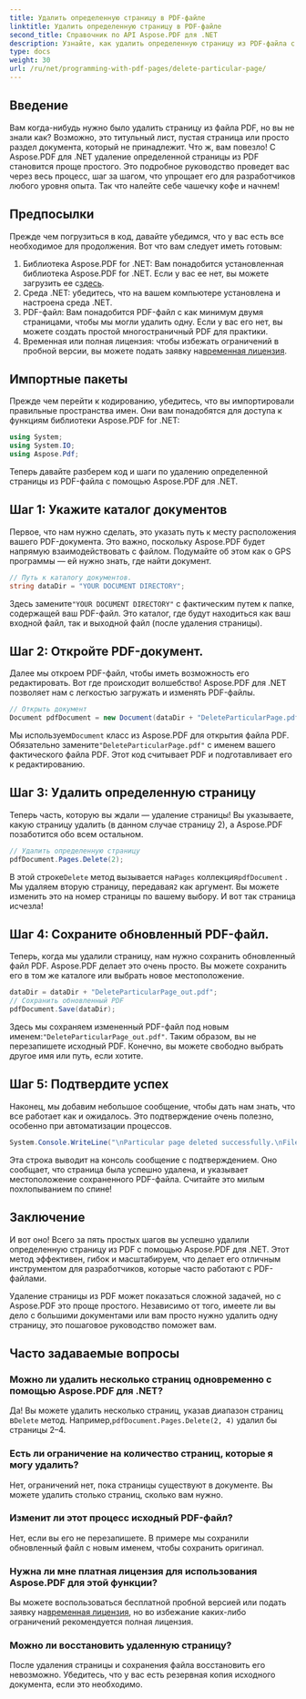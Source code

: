 ```yaml
---
title: Удалить определенную страницу в PDF-файле
linktitle: Удалить определенную страницу в PDF-файле
second_title: Справочник по API Aspose.PDF для .NET
description: Узнайте, как удалить определенную страницу из PDF-файла с помощью Aspose.PDF для .NET, следуя этому пошаговому руководству.
type: docs
weight: 30
url: /ru/net/programming-with-pdf-pages/delete-particular-page/
---
```

## Введение

Вам когда-нибудь нужно было удалить страницу из файла PDF, но вы не знали как? Возможно, это титульный лист, пустая страница или просто раздел документа, который не принадлежит. Что ж, вам повезло! С Aspose.PDF для .NET удаление определенной страницы из PDF становится проще простого. Это подробное руководство проведет вас через весь процесс, шаг за шагом, что упрощает его для разработчиков любого уровня опыта. Так что налейте себе чашечку кофе и начнем!

## Предпосылки

Прежде чем погрузиться в код, давайте убедимся, что у вас есть все необходимое для продолжения. Вот что вам следует иметь готовым:

1. Библиотека Aspose.PDF for .NET: Вам понадобится установленная библиотека Aspose.PDF for .NET. Если у вас ее нет, вы можете загрузить ее с[здесь](https://releases.aspose.com/pdf/net/).
2. Среда .NET: убедитесь, что на вашем компьютере установлена и настроена среда .NET.
3. PDF-файл: Вам понадобится PDF-файл с как минимум двумя страницами, чтобы мы могли удалить одну. Если у вас его нет, вы можете создать простой многостраничный PDF для практики.
4.  Временная или полная лицензия: чтобы избежать ограничений в пробной версии, вы можете подать заявку на[временная лицензия](https://purchase.aspose.com/temporary-license/).

## Импортные пакеты

Прежде чем перейти к кодированию, убедитесь, что вы импортировали правильные пространства имен. Они вам понадобятся для доступа к функциям библиотеки Aspose.PDF for .NET:

```csharp
using System;
using System.IO;
using Aspose.Pdf;
```

Теперь давайте разберем код и шаги по удалению определенной страницы из PDF-файла с помощью Aspose.PDF для .NET.

## Шаг 1: Укажите каталог документов

Первое, что нам нужно сделать, это указать путь к месту расположения вашего PDF-документа. Это важно, поскольку Aspose.PDF будет напрямую взаимодействовать с файлом. Подумайте об этом как о GPS программы — ей нужно знать, где найти документ.

```csharp
// Путь к каталогу документов.
string dataDir = "YOUR DOCUMENT DIRECTORY";
```

 Здесь замените`"YOUR DOCUMENT DIRECTORY"` с фактическим путем к папке, содержащей ваш PDF-файл. Это каталог, где будут находиться как ваш входной файл, так и выходной файл (после удаления страницы).

## Шаг 2: Откройте PDF-документ.

Далее мы откроем PDF-файл, чтобы иметь возможность его редактировать. Вот где происходит волшебство! Aspose.PDF для .NET позволяет нам с легкостью загружать и изменять PDF-файлы.

```csharp
// Открыть документ
Document pdfDocument = new Document(dataDir + "DeleteParticularPage.pdf");
```


 Мы используем`Document` класс из Aspose.PDF для открытия файла PDF. Обязательно замените`"DeleteParticularPage.pdf"` с именем вашего фактического файла PDF. Этот код считывает PDF и подготавливает его к редактированию.

## Шаг 3: Удалить определенную страницу

Теперь часть, которую вы ждали — удаление страницы! Вы указываете, какую страницу удалить (в данном случае страницу 2), а Aspose.PDF позаботится обо всем остальном.

```csharp
// Удалить определенную страницу
pdfDocument.Pages.Delete(2);
```


В этой строке`Delete` метод вызывается на`Pages` коллекция`pdfDocument` . Мы удаляем вторую страницу, передавая`2` как аргумент. Вы можете изменить это на номер страницы по вашему выбору. И вот так страница исчезла!

## Шаг 4: Сохраните обновленный PDF-файл.

Теперь, когда мы удалили страницу, нам нужно сохранить обновленный файл PDF. Aspose.PDF делает это очень просто. Вы можете сохранить его в том же каталоге или выбрать новое местоположение.

```csharp
dataDir = dataDir + "DeleteParticularPage_out.pdf";
// Сохранить обновленный PDF
pdfDocument.Save(dataDir);
```


 Здесь мы сохраняем измененный PDF-файл под новым именем:`"DeleteParticularPage_out.pdf"`. Таким образом, вы не перезапишете исходный PDF. Конечно, вы можете свободно выбрать другое имя или путь, если хотите.

## Шаг 5: Подтвердите успех

Наконец, мы добавим небольшое сообщение, чтобы дать нам знать, что все работает как и ожидалось. Это подтверждение очень полезно, особенно при автоматизации процессов.

```csharp
System.Console.WriteLine("\nParticular page deleted successfully.\nFile saved at " + dataDir);
```


Эта строка выводит на консоль сообщение с подтверждением. Оно сообщает, что страница была успешно удалена, и указывает местоположение сохраненного PDF-файла. Считайте это милым похлопыванием по спине!

## Заключение

И вот оно! Всего за пять простых шагов вы успешно удалили определенную страницу из PDF с помощью Aspose.PDF для .NET. Этот метод эффективен, гибок и масштабируем, что делает его отличным инструментом для разработчиков, которые часто работают с PDF-файлами.

Удаление страницы из PDF может показаться сложной задачей, но с Aspose.PDF это проще простого. Независимо от того, имеете ли вы дело с большими документами или вам просто нужно удалить одну страницу, это пошаговое руководство поможет вам.

## Часто задаваемые вопросы

### Можно ли удалить несколько страниц одновременно с помощью Aspose.PDF для .NET?
 Да! Вы можете удалить несколько страниц, указав диапазон страниц в`Delete` метод. Например,`pdfDocument.Pages.Delete(2, 4)` удалил бы страницы 2–4.

### Есть ли ограничение на количество страниц, которые я могу удалить?
Нет, ограничений нет, пока страницы существуют в документе. Вы можете удалить столько страниц, сколько вам нужно.

### Изменит ли этот процесс исходный PDF-файл?
Нет, если вы его не перезапишете. В примере мы сохранили обновленный файл с новым именем, чтобы сохранить оригинал.

### Нужна ли мне платная лицензия для использования Aspose.PDF для этой функции?
 Вы можете воспользоваться бесплатной пробной версией или подать заявку на[временная лицензия](https://purchase.aspose.com/temporary-license/), но во избежание каких-либо ограничений рекомендуется полная лицензия.

### Можно ли восстановить удаленную страницу?
После удаления страницы и сохранения файла восстановить его невозможно. Убедитесь, что у вас есть резервная копия исходного документа, если это необходимо.